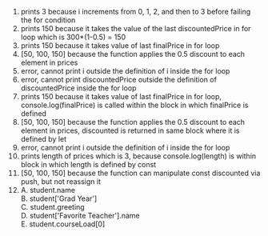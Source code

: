 1. prints 3 because i increments from 0, 1, 2, and then to 3 before failing the for condition
2. prints 150 because it takes the value of the last discountedPrice in for loop which is 300*(1-0.5) = 150
3. prints 150 because it takes value of last finalPrice in for loop
4. [50, 100, 150] because the function applies the 0.5 discount to each element in prices
5. error, cannot print i outside the definition of i inside the for loop
6. error, cannot print discountedPrice outside the definition of discountedPrice inside the for loop
7. prints 150 because it takes value of last finalPrice in for loop, console.log(finalPrice) is called within the block in which finalPrice is defined
8. [50, 100, 150] because the function applies the 0.5 discount to each element in prices, discounted is returned in same block where it is defined by let
9. error, cannot print i outside the definition of i inside the for loop
10. prints length of prices which is 3, because console.log(length) is within block in which length is defined by const
11. [50, 100, 150] because the function can manipulate const discounted via push, but not reassign it
12.
    A. student.name  
    B. student['Grad Year']  
    C. student.greeting  
    D. student['Favorite Teacher'].name  
    E. student.courseLoad[0]  
